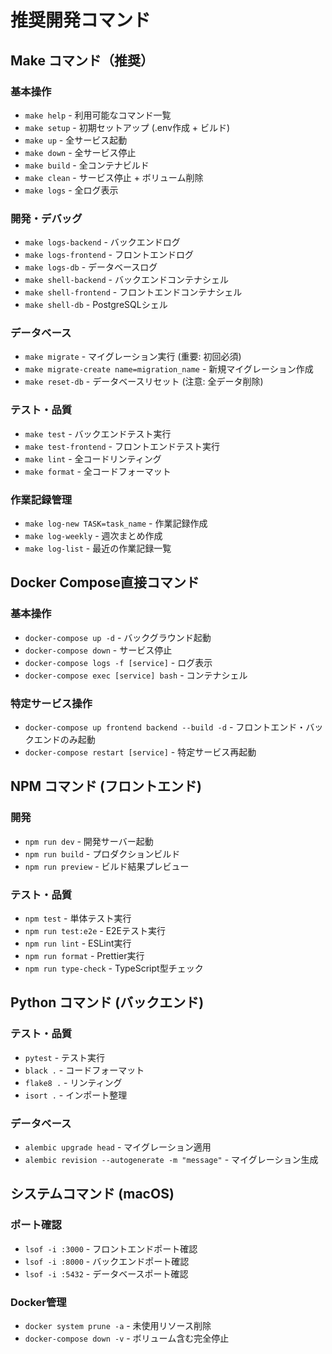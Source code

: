 # 推奨開発コマンド

## Make コマンド（推奨）

### 基本操作
- `make help` - 利用可能なコマンド一覧
- `make setup` - 初期セットアップ (.env作成 + ビルド)
- `make up` - 全サービス起動
- `make down` - 全サービス停止
- `make build` - 全コンテナビルド
- `make clean` - サービス停止 + ボリューム削除
- `make logs` - 全ログ表示

### 開発・デバッグ
- `make logs-backend` - バックエンドログ
- `make logs-frontend` - フロントエンドログ  
- `make logs-db` - データベースログ
- `make shell-backend` - バックエンドコンテナシェル
- `make shell-frontend` - フロントエンドコンテナシェル
- `make shell-db` - PostgreSQLシェル

### データベース
- `make migrate` - マイグレーション実行 (重要: 初回必須)
- `make migrate-create name=migration_name` - 新規マイグレーション作成
- `make reset-db` - データベースリセット (注意: 全データ削除)

### テスト・品質
- `make test` - バックエンドテスト実行
- `make test-frontend` - フロントエンドテスト実行
- `make lint` - 全コードリンティング
- `make format` - 全コードフォーマット

### 作業記録管理
- `make log-new TASK=task_name` - 作業記録作成
- `make log-weekly` - 週次まとめ作成
- `make log-list` - 最近の作業記録一覧

## Docker Compose直接コマンド

### 基本操作
- `docker-compose up -d` - バックグラウンド起動
- `docker-compose down` - サービス停止
- `docker-compose logs -f [service]` - ログ表示
- `docker-compose exec [service] bash` - コンテナシェル

### 特定サービス操作
- `docker-compose up frontend backend --build -d` - フロントエンド・バックエンドのみ起動
- `docker-compose restart [service]` - 特定サービス再起動

## NPM コマンド (フロントエンド)

### 開発
- `npm run dev` - 開発サーバー起動
- `npm run build` - プロダクションビルド
- `npm run preview` - ビルド結果プレビュー

### テスト・品質
- `npm test` - 単体テスト実行
- `npm run test:e2e` - E2Eテスト実行  
- `npm run lint` - ESLint実行
- `npm run format` - Prettier実行
- `npm run type-check` - TypeScript型チェック

## Python コマンド (バックエンド)

### テスト・品質
- `pytest` - テスト実行
- `black .` - コードフォーマット
- `flake8 .` - リンティング
- `isort .` - インポート整理

### データベース
- `alembic upgrade head` - マイグレーション適用
- `alembic revision --autogenerate -m "message"` - マイグレーション生成

## システムコマンド (macOS)

### ポート確認
- `lsof -i :3000` - フロントエンドポート確認
- `lsof -i :8000` - バックエンドポート確認
- `lsof -i :5432` - データベースポート確認

### Docker管理
- `docker system prune -a` - 未使用リソース削除
- `docker-compose down -v` - ボリューム含む完全停止